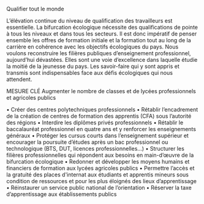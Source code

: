 Qualifier tout le monde

L’élévation continue du niveau de qualification des travailleurs est essentielle. La bifurcation écologique nécessite des qualifications de pointe à tous les niveaux et dans tous les secteurs. Il est donc impératif de penser ensemble les offres de formation initiale et la formation tout au long de la carrière en cohérence avec les objectifs écologiques du pays.
Nous voulons reconstruire les filières publiques d’enseignement professionnel, aujourd’hui dévastées. Elles sont une voie d’excellence dans laquelle étudie la moitié de la jeunesse du pays. Les savoir-faire qui y sont appris et transmis sont indispensables face aux défis écologiques qui nous attendent.


MESURE CLÉ
Augmenter le nombre de classes et de lycées professionnels et agricoles publics

• Créer des centres polytechniques professionnels
• Rétablir l’encadrement de la création de centres de formation des apprentis (CFA) sous l’autorité des régions
• Interdire les diplômes privés professionnels
• Rétablir le baccalauréat professionnel en quatre ans et y renforcer les enseignements généraux
• Protéger les cursus courts dans l’enseignement supérieur et encourager la poursuite d’études après un bac professionnel ou technologique (BTS, DUT, licences professionnelles…)
• Structurer les filières professionnelles qui répondent aux besoins en main-d’œuvre de la bifurcation écologique
• Redonner et développer les moyens humains et financiers de formation aux lycées agricoles publics
• Permettre l’accès et la gratuité des places d'internat aux étudiants et apprentis mineurs sous condition de ressources et pour les plus éloignés des lieux d’apprentissage
• Réinstaurer un service public national de l’orientation
• Réserver la taxe d’apprentissage aux établissements publics